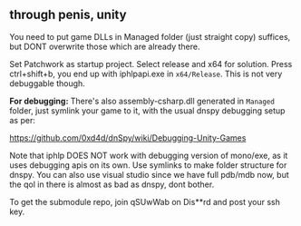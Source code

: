 ## through penis, unity

You need to put game DLLs in Managed folder (just straight copy) suffices,
but DONT overwrite those which are already there.

Set Patchwork as startup project. Select release and x64 for solution.
Press ctrl+shift+b, you end up with iphlpapi.exe in `x64/Release`.
This is not very debuggable though.

**For debugging:**
There's also assembly-csharp.dll generated in `Managed` folder, just symlink
your game to it, with the usual dnspy debugging setup as per:

https://github.com/0xd4d/dnSpy/wiki/Debugging-Unity-Games

Note that iphlp DOES NOT work with debugging version of mono/exe, as it uses
debugging apis on its own. Use symlinks to make folder structure for dnspy.
You can also use visual studio since we have full pdb/mdb now, but the qol
in there is almost as bad as dnspy, dont bother.

To get the submodule repo, join qSUwWab on Dis\*\*rd and post your ssh key.
